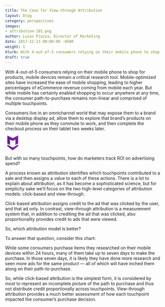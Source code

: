 ```yaml
---
title: The Case for View-through Attribution
layout: blog
category: perspectives
images:
- attribution-101.png
author: Lucas Piazza, Director of Marketing
date: 2017-12-13 00:00:00 -0500
weight: 1
blurb: With 4-out-of-5 consumers relying on their mobile phone to shop for products, mobile devices remain a critical research tool. Mobile-optimized sites have increased the ease of mobile shopping, leading to higher percentages of eCommerce revenue coming from mobile each year. But while mobile has certainly enabled
draft: true
---
```


With 4-out-of-5 consumers relying on their mobile phone to shop for products, mobile devices remain a critical research tool. Mobile-optimized sites have increased the ease of mobile shopping, leading to higher percentages of eCommerce revenue coming from mobile each year. But while mobile has certainly enabled shopping to occur anywhere at any time, the consumer path-to-purchase remains non-linear and comprised of multiple touchpoints.

Consumers live in an omnichannel world that may expose them to a brand via a desktop display ad, allow them to explore that brand’s products on their mobile phone as they commute to work, and then complete the checkout process on their tablet two weeks later. 

![alt text](https://github.com/adam-p/markdown-here/raw/master/src/common/images/icon48.png "Logo Title Text 1")

But with so many touchpoints, how do marketers track ROI on advertising spend? 

A process known as attribution identifies which touchpoints contributed to a sale and then assigns a value to each of these actions. There is a lot to explain about attribution, as it has become a sophisticated science, but for simplicity sake we’ll focus on the two high-level categories of attribution models: click-based and view-through. 

Click-based attribution assigns credit to the ad that was clicked by the user, and that ad only. In contrast, view-through attribution is a measurement system that, in addition to crediting the ad that was clicked, also proportionality provides credit to ads that were viewed.    

So, which attribution model is better?

To answer that question, consider this chart:


While some consumers purchase items they researched on their mobile devices within 24 hours, many of them take up to seven days to make the purchase. In those seven days, it is likely they have done more research and seen more ads for the same product — all of which will have inched them along on their path-to-purchase. 

So, while click-based attribution is the simplest form, it is considered by most to represent an incomplete picture of the path to purchase and thus not distribute credit proportionally across touchpoints. View-through attribution provides a much better assessment of how each touchpoint impacted the consumer’s purchase decision.  